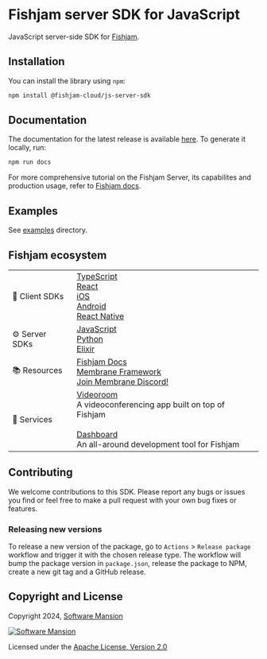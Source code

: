 # Fishjam server SDK for JavaScript

JavaScript server-side SDK for [Fishjam](https://github.com/fishjam-cloud/fishjam).

## Installation

You can install the library using `npm`:

```bash
npm install @fishjam-cloud/js-server-sdk
```

## Documentation

The documentation for the latest release is available [here](https://fishjam-cloud.github.io/js-server-sdk/latest).
To generate it locally, run:

```bash
npm run docs
```

For more comprehensive tutorial on the Fishjam Server, its capabilites and production usage, refer to
[Fishjam docs](https://fishjam-cloud.github.io/fishjam-docs/).

## Examples

See [examples](https://github.com/fishjam-cloud/js-server-sdk/tree/main/examples) directory.

## Fishjam ecosystem

|                |                                                                                                                                                                                                                                                                                                                                       |
| -------------- | ------------------------------------------------------------------------------------------------------------------------------------------------------------------------------------------------------------------------------------------------------------------------------------------------------------------------------------- |
| 📱 Client SDKs | [TypeScript](https://github.com/fishjam-cloud/ts-client-sdk/) <br/> [React](https://github.com/fishjam-cloud/react-client-sdk) <br/> [iOS](https://github.com/fishjam-cloud/ios-client-sdk) <br/> [Android](https://github.com/fishjam-cloud/android-client-sdk) <br/> [React Native](https://github.com/fishjam-cloud/react-native-client-sdk) |
| ⚙️ Server SDKs | [JavaScript](https://github.com/fishjam-cloud/js-server-sdk) <br/> [Python](https://github.com/fishjam-cloud/python-server-sdk) <br/> [Elixir](https://github.com/fishjam-cloud/elixir_server_sdk)                                                                                                                                          |
| 📚 Resources   | [Fishjam Docs](https://fishjam-cloud.github.io/fishjam-docs/) <br/> [Membrane Framework](https://membrane.stream/) <br/> [Join Membrane Discord!](https://discord.gg/nwnfVSY)                                                                                                                                                           |
| 🪼 Services    | [Videoroom](https://github.com/fishjam-cloud/fishjam-videoroom) <br/> A videoconferencing app built on top of Fishjam <br/><br/> [Dashboard](https://github.com/fishjam-cloud/fishjam-dashboard) <br/> An all-around development tool for Fishjam                                                                                         |

## Contributing

We welcome contributions to this SDK. Please report any bugs or issues you find or feel free to make a pull request
with your own bug fixes or features.

### Releasing new versions

To release a new version of the package, go to `Actions` > `Release package` workflow and trigger it with the chosen release type.
The workflow will bump the package version in `package.json`, release the package to NPM, create a new git tag and a GitHub release.

## Copyright and License

Copyright 2024, [Software Mansion](https://swmansion.com/?utm_source=git&utm_medium=readme&utm_campaign=fishjam)

[![Software Mansion](https://logo.swmansion.com/logo?color=white&variant=desktop&width=200&tag=membrane-github)](https://swmansion.com/?utm_source=git&utm_medium=readme&utm_campaign=fishjam)

Licensed under the [Apache License, Version 2.0](LICENSE)
